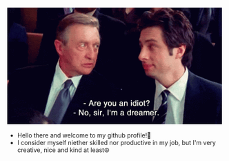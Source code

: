 ![](./homepage_git.gif)
* Hello there and welcome to my github profile!🎉<br/>
* I consider myself niether skilled nor productive in my job, but I'm very creative, nice and kind at least☮️

